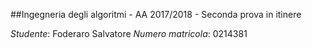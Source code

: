 ##Ingegneria degli algoritmi - AA 2017/2018 - Seconda prova in itinere

*Studente*: Foderaro Salvatore
*Numero matricola*: 0214381

